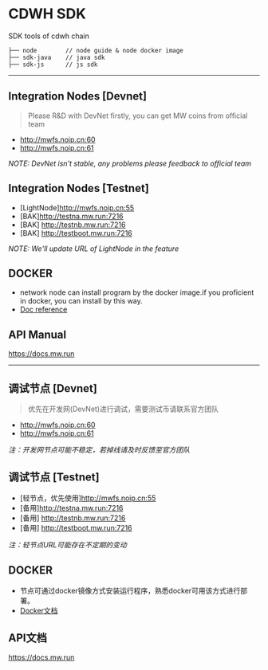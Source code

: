 # CDWH SDK
SDK tools of cdwh chain

```
├── node        // node guide & node docker image
├── sdk-java    // java sdk 
├── sdk-js      // js sdk

```

--- 

## Integration Nodes [Devnet]
> Please R&D with DevNet firstly, you can get MW coins from official team  
- http://mwfs.noip.cn:60
- http://mwfs.noip.cn:61

*NOTE: DevNet isn't stable, any problems please feedback to official team*

## Integration Nodes [Testnet]
- [LightNode]http://mwfs.noip.cn:55
- [BAK]http://testna.mw.run:7216
- [BAK] http://testnb.mw.run:7216
- [BAK] http://testboot.mw.run:7216

*NOTE: We'll update URL of LightNode in the feature*

## DOCKER
- network node can install program by the docker image.if you proficient in docker, you can install by this way.
- [Doc reference](./node/README.md)

## API Manual
https://docs.mw.run

---

## 调试节点 [Devnet]
> 优先在开发网(DevNet)进行调试，需要测试币请联系官方团队

- http://mwfs.noip.cn:60
- http://mwfs.noip.cn:61

*注：开发网节点可能不稳定，若掉线请及时反馈至官方团队*

## 调试节点 [Testnet]
- [轻节点，优先使用]http://mwfs.noip.cn:55
- [备用]http://testna.mw.run:7216
- [备用] http://testnb.mw.run:7216
- [备用] http://testboot.mw.run:7216

*注：轻节点URL可能存在不定期的变动*

## DOCKER
- 节点可通过docker镜像方式安装运行程序，熟悉docker可用该方式进行部署。
- [Docker文档](./node/README.md)

## API文档
https://docs.mw.run


